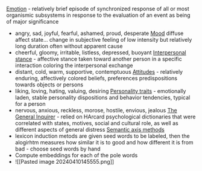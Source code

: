 <u>Emotion</u> - relatively brief episode of synchronized response of all or most organismic subsystems in response to the evaluation of an event as being of major significance
- angry, sad, joyful, fearful, ashamed, proud, desperate
<u>Mood</u> diffuse affect state... change in subjective feeling of low intensity but relatively long duration often without apparent cause
- cheerful, gloomy, irritable, listless, depressed, buoyant
<u>Interpersonal stance</u> - affective stance taken toward another person in a specific interaction coloring the interpersonal exchange
- distant, cold, warm, supportive, contemptuous
<u>Attitudes</u> - relatively enduring, affectively colored beliefs, preferences predispositions towards objects or persons
- liking, loving, hating, valuing, desiring
<u>Personality traits</u> - emotionally laden, stable personality dispositions and behavior tendencies, typical for a person
- nervous, anxious, reckless, morose, hostile, envious, jealous
<u>The General Inquirer</u> - relied on HArcard psychological dictionaries that were correlated with states, motives, social and cultural role, as well as different aspects of general distress
<u>Semantic axis methods</u> 
- lexicon induction metods are given seed words to be labeled, then the alogirhtm measures how similar it is to good and how different it is from bad - choose seed words by hand
- Compute embeddings for each of the pole words
- ![[Pasted image 20240410145555.png]]